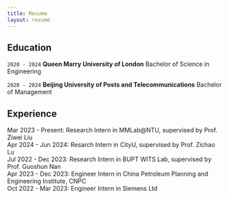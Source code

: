 ```yaml
---
title: Resume
layout: resume
---
```



## Education

`2020 - 2024`
__Queen Marry University of London__
Bachelor of Science in Engineering

`2020 - 2024`
__Beijing University of Posts and Telecommunications__
Bachelor of Management


## Experience
Mar 2023 - Present: Research Intern in MMLab@NTU, supervised by Prof. Ziwei Liu  
Apr 2024 - Jun 2024: Resarch Intern in CityU, supervised by Prof. Zichao Lu  
Jul 2022 - Dec 2023: Research Intern in BUPT WITS Lab, supervised by Prof. Guoshun Nan  
Apr 2023 - Dec 2023: Engineer Intern in China Petroleum Planning and Engineering Institute, CNPC  
Oct 2022 - Mar 2023: Engineer Intern in Siemens Ltd





